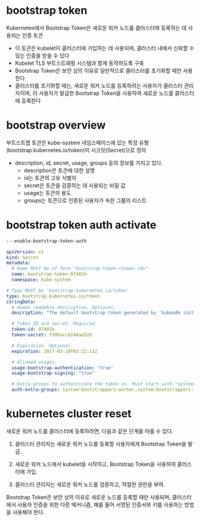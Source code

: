 # bootstrap token

Kubernetes에서 Bootstrap Token은 새로운 워커 노드를 클러스터에 등록하는 데 사용되는 인증 토큰

- 이 토큰은 kubelet이 클러스터에 가입하는 데 사용되며, 클러스터 내에서 신뢰할 수 있는 인증을 받을 수 있다
- Kubelet TLS 부트스트래핑 시스템과 함께 동작하도록 구축
- Bootstrap Token은 보안 상의 이유로 일반적으로 클러스터를 초기화할 때만 사용한다
- 클러스터를 초기화할 때는, 새로운 워커 노드를 등록하려는 사용자가 클러스터 관리자이며, 이 사용자가 발급한 Bootstrap Token을 사용하여 새로운 노드를 클러스터에 등록한다


# bootstrap overview

부트스트랩 토큰은 kube-system 네임스페이스에 있는 특정 유형(bootstrap.kubernetes.io/token)의 시크릿(Secret)으로 정의
- description, id, secret, usage, groups 등의 정보를 가지고 있다. 
  - description은 토큰에 대한 설명
  - id는 토큰의 고유 식별자 
  - secret은 토큰을 검증하는 데 사용되는 비밀 값 
  - usage는 토큰의 용도 
  - groups는 토큰으로 인증된 사용자가 속한 그룹의 리스트



# bootstrap token auth activate

```sh
---enable-bootstrap-token-auth
```



```yaml
apiVersion: v1
kind: Secret
metadata:
  # Name MUST be of form "bootstrap-token-<token id>"
  name: bootstrap-token-07401b
  namespace: kube-system

# Type MUST be 'bootstrap.kubernetes.io/token'
type: bootstrap.kubernetes.io/token
stringData:
  # Human readable description. Optional.
  description: "The default bootstrap token generated by 'kubeadm init'."

  # Token ID and secret. Required.
  token-id: 07401b
  token-secret: f395accd246ae52d

  # Expiration. Optional.
  expiration: 2017-03-10T03:22:11Z

  # Allowed usages.
  usage-bootstrap-authentication: "true"
  usage-bootstrap-signing: "true"

  # Extra groups to authenticate the token as. Must start with "system:bootstrappers:"
  auth-extra-groups: system:bootstrappers:worker,system:bootstrappers:ingress
```
# kubernetes cluster reset
새로운 워커 노드를 클러스터에 등록하려면, 다음과 같은 단계를 따를 수 있다.

1. 클러스터 관리자는 새로운 워커 노드를 등록할 사용자에게 Bootstrap Token을 발급.

2. 새로운 워커 노드에서 kubelet을 시작하고, Bootstrap Token을 사용하여 클러스터에 가입.

3. 클러스터 관리자는 새로운 워커 노드를 검증하고, 적절한 권한을 부여.

Bootstrap Token은 보안 상의 이유로 새로운 노드를 등록할 때만 사용되며, 클러스터에서 사용자 인증을 위한 다른 메커니즘, 예를 들어 서명된 인증서와 키를 사용하는 방법을 사용해야 한다.